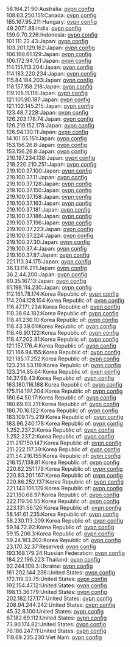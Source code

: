58.164.21.90:Australia: [ovpn config](vpn/58_164_21_90.ovpn)  
108.63.250.151:Canada: [ovpn config](vpn/108_63_250_151.ovpn)  
185.167.95.211:Hungary: [ovpn config](vpn/185_167_95_211.ovpn)  
49.207.1.88:India: [ovpn config](vpn/49_207_1_88.ovpn)  
139.0.70.226:Indonesia: [ovpn config](vpn/139_0_70_226.ovpn)  
101.111.22.43:Japan: [ovpn config](vpn/101_111_22_43.ovpn)  
103.201.129.162:Japan: [ovpn config](vpn/103_201_129_162.ovpn)  
106.168.61.129:Japan: [ovpn config](vpn/106_168_61_129.ovpn)  
106.172.94.151:Japan: [ovpn config](vpn/106_172_94_151.ovpn)  
114.151.113.204:Japan: [ovpn config](vpn/114_151_113_204.ovpn)  
114.183.220.234:Japan: [ovpn config](vpn/114_183_220_234.ovpn)  
115.84.184.203:Japan: [ovpn config](vpn/115_84_184_203.ovpn)  
118.157.158.218:Japan: [ovpn config](vpn/118_157_158_218.ovpn)  
119.105.11.116:Japan: [ovpn config](vpn/119_105_11_116.ovpn)  
121.101.90.187:Japan: [ovpn config](vpn/121_101_90_187.ovpn)  
121.102.145.215:Japan: [ovpn config](vpn/121_102_145_215.ovpn)  
123.48.7.228:Japan: [ovpn config](vpn/123_48_7_228.ovpn)  
126.203.178.74:Japan: [ovpn config](vpn/126_203_178_74.ovpn)  
126.219.152.178:Japan: [ovpn config](vpn/126_219_152_178.ovpn)  
126.94.130.11:Japan: [ovpn config](vpn/126_94_130_11.ovpn)  
14.101.55.151:Japan: [ovpn config](vpn/14_101_55_151.ovpn)  
153.156.26.8:Japan: [ovpn config](vpn/153_156_26_8.ovpn)  
153.156.26.8:Japan: [ovpn config](vpn/153_156_26_8.ovpn)  
210.197.234.138:Japan: [ovpn config](vpn/210_197_234_138.ovpn)  
218.220.210.251:Japan: [ovpn config](vpn/218_220_210_251.ovpn)  
219.100.37.100:Japan: [ovpn config](vpn/219_100_37_100.ovpn)  
219.100.37.11:Japan: [ovpn config](vpn/219_100_37_11.ovpn)  
219.100.37.128:Japan: [ovpn config](vpn/219_100_37_128.ovpn)  
219.100.37.150:Japan: [ovpn config](vpn/219_100_37_150.ovpn)  
219.100.37.158:Japan: [ovpn config](vpn/219_100_37_158.ovpn)  
219.100.37.163:Japan: [ovpn config](vpn/219_100_37_163.ovpn)  
219.100.37.181:Japan: [ovpn config](vpn/219_100_37_181.ovpn)  
219.100.37.186:Japan: [ovpn config](vpn/219_100_37_186.ovpn)  
219.100.37.196:Japan: [ovpn config](vpn/219_100_37_196.ovpn)  
219.100.37.223:Japan: [ovpn config](vpn/219_100_37_223.ovpn)  
219.100.37.224:Japan: [ovpn config](vpn/219_100_37_224.ovpn)  
219.100.37.30:Japan: [ovpn config](vpn/219_100_37_30.ovpn)  
219.100.37.4:Japan: [ovpn config](vpn/219_100_37_4.ovpn)  
219.100.37.87:Japan: [ovpn config](vpn/219_100_37_87.ovpn)  
221.113.34.175:Japan: [ovpn config](vpn/221_113_34_175.ovpn)  
36.13.116.211:Japan: [ovpn config](vpn/36_13_116_211.ovpn)  
36.2.44.200:Japan: [ovpn config](vpn/36_2_44_200.ovpn)  
60.35.167.13:Japan: [ovpn config](vpn/60_35_167_13.ovpn)  
61.198.114.230:Japan: [ovpn config](vpn/61_198_114_230.ovpn)  
112.161.78.174:Korea Republic of: [ovpn config](vpn/112_161_78_174.ovpn)  
114.204.128.104:Korea Republic of: [ovpn config](vpn/114_204_128_104.ovpn)  
116.47.171.234:Korea Republic of: [ovpn config](vpn/116_47_171_234.ovpn)  
118.38.64.182:Korea Republic of: [ovpn config](vpn/118_38_64_182.ovpn)  
118.41.230.10:Korea Republic of: [ovpn config](vpn/118_41_230_10.ovpn)  
118.43.39.61:Korea Republic of: [ovpn config](vpn/118_43_39_61.ovpn)  
118.46.90.122:Korea Republic of: [ovpn config](vpn/118_46_90_122.ovpn)  
118.47.202.81:Korea Republic of: [ovpn config](vpn/118_47_202_81.ovpn)  
121.157.176.4:Korea Republic of: [ovpn config](vpn/121_157_176_4.ovpn)  
121.166.94.155:Korea Republic of: [ovpn config](vpn/121_166_94_155.ovpn)  
121.185.17.252:Korea Republic of: [ovpn config](vpn/121_185_17_252.ovpn)  
123.214.53.119:Korea Republic of: [ovpn config](vpn/123_214_53_119.ovpn)  
123.214.85.64:Korea Republic of: [ovpn config](vpn/123_214_85_64.ovpn)  
14.37.68.43:Korea Republic of: [ovpn config](vpn/14_37_68_43.ovpn)  
163.180.116.188:Korea Republic of: [ovpn config](vpn/163_180_116_188.ovpn)  
175.114.197.204:Korea Republic of: [ovpn config](vpn/175_114_197_204.ovpn)  
180.64.50.17:Korea Republic of: [ovpn config](vpn/180_64_50_17.ovpn)  
180.69.93.211:Korea Republic of: [ovpn config](vpn/180_69_93_211.ovpn)  
180.70.16.122:Korea Republic of: [ovpn config](vpn/180_70_16_122.ovpn)  
183.109.175.219:Korea Republic of: [ovpn config](vpn/183_109_175_219.ovpn)  
183.96.240.178:Korea Republic of: [ovpn config](vpn/183_96_240_178.ovpn)  
1.252.237.2:Korea Republic of: [ovpn config](vpn/1_252_237_2.ovpn)  
1.252.237.2:Korea Republic of: [ovpn config](vpn/1_252_237_2.ovpn)  
211.217.150.147:Korea Republic of: [ovpn config](vpn/211_217_150_147.ovpn)  
211.222.117.39:Korea Republic of: [ovpn config](vpn/211_222_117_39.ovpn)  
211.54.216.155:Korea Republic of: [ovpn config](vpn/211_54_216_155.ovpn)  
218.157.138.81:Korea Republic of: [ovpn config](vpn/218_157_138_81.ovpn)  
220.82.251.179:Korea Republic of: [ovpn config](vpn/220_82_251_179.ovpn)  
220.83.201.167:Korea Republic of: [ovpn config](vpn/220_83_201_167.ovpn)  
220.86.252.137:Korea Republic of: [ovpn config](vpn/220_86_252_137.ovpn)  
221.143.101.129:Korea Republic of: [ovpn config](vpn/221_143_101_129.ovpn)  
221.150.68.97:Korea Republic of: [ovpn config](vpn/221_150_68_97.ovpn)  
222.119.56.55:Korea Republic of: [ovpn config](vpn/222_119_56_55.ovpn)  
223.131.56.126:Korea Republic of: [ovpn config](vpn/223_131_56_126.ovpn)  
58.141.61.235:Korea Republic of: [ovpn config](vpn/58_141_61_235.ovpn)  
58.230.113.209:Korea Republic of: [ovpn config](vpn/58_230_113_209.ovpn)  
59.14.72.92:Korea Republic of: [ovpn config](vpn/59_14_72_92.ovpn)  
59.15.206.3:Korea Republic of: [ovpn config](vpn/59_15_206_3.ovpn)  
59.24.183.202:Korea Republic of: [ovpn config](vpn/59_24_183_202.ovpn)  
23.170.32.37:Reserved: [ovpn config](vpn/23_170_32_37.ovpn)  
193.168.179.24:Russian Federation: [ovpn config](vpn/193_168_179_24.ovpn)  
184.22.196.223:Thailand: [ovpn config](vpn/184_22_196_223.ovpn)  
92.244.109.3:Ukraine: [ovpn config](vpn/92_244_109_3.ovpn)  
161.202.144.236:United States: [ovpn config](vpn/161_202_144_236.ovpn)  
172.119.33.75:United States: [ovpn config](vpn/172_119_33_75.ovpn)  
192.154.47.12:United States: [ovpn config](vpn/192_154_47_12.ovpn)  
198.13.36.179:United States: [ovpn config](vpn/198_13_36_179.ovpn)  
202.182.127.177:United States: [ovpn config](vpn/202_182_127_177.ovpn)  
208.94.244.242:United States: [ovpn config](vpn/208_94_244_242.ovpn)  
45.32.8.100:United States: [ovpn config](vpn/45_32_8_100.ovpn)  
67.182.69.112:United States: [ovpn config](vpn/67_182_69_112.ovpn)  
73.90.174.82:United States: [ovpn config](vpn/73_90_174_82.ovpn)  
76.186.247.11:United States: [ovpn config](vpn/76_186_247_11.ovpn)  
118.69.235.230:Viet Nam: [ovpn config](vpn/118_69_235_230.ovpn)  

